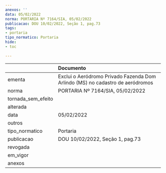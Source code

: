 ```yaml
---
anexos: ''
data: 05/02/2022
norma: PORTARIA Nº 7164/SIA, 05/02/2022
publicacao: DOU 10/02/2022, Seção 1, pag.73
tags:
- portaria
tipo_normatico: Portaria
hide: 
- toc 
 
---
```


|                    | Documento                                                                     |
|:-------------------|:------------------------------------------------------------------------------|
| ementa             | Exclui o Aeródromo Privado Fazenda Dom Arlindo (MS) no cadastro de aeródromos |
| norma              | PORTARIA Nº 7164/SIA, 05/02/2022                                              |
| tornada_sem_efeito |                                                                               |
| alterada           |                                                                               |
| data               | 05/02/2022                                                                    |
| outros             |                                                                               |
| tipo_normatico     | Portaria                                                                      |
| publicacao         | DOU 10/02/2022, Seção 1, pag.73                                               |
| revogada           |                                                                               |
| em_vigor           |                                                                               |
| anexos             |                                                                               |